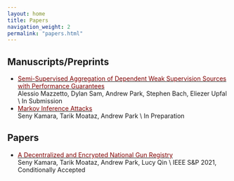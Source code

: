 ```yaml
---
layout: home
title: Papers
navigation_weight: 2
permalink: "papers.html"
---
```


## Manuscripts/Preprints

* [<span style="color:maroon">Semi-Supervised Aggregation of Dependent Weak Supervision Sources with Performance Guarantees</span>](papers/FSL.pdf)     
Alessio Mazzetto, Dylan Sam, Andrew Park, Stephen Bach, Eliezer Upfal  \\
In Submission 
* [<span style="color:maroon">Markov Inference Attacks</span>]()     
Seny Kamara, Tarik Moataz, Andrew Park  \\
In Preparation 


## Papers

* [<span style="color:maroon">A Decentralized and Encrypted National Gun Registry</span>](papers/GR.pdf)     
Seny Kamara, Tarik Moataz, Andrew Park, Lucy Qin \\
IEEE S&P 2021, Conditionally Accepted
